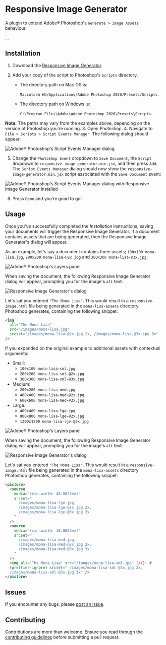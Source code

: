# Responsive Image Generator

A plugin to extend Adobe® Photoshop's `Generate > Image Assets` behaviour.

...

## Installation

1. Download the [Responsive Image Generator](https://point-to-dl.com/).
2. Add your copy of the script to Photoshop's `Scripts` directory.

   - The directory path on Mac OS is:

     `Macintosh HD/Applications/Adobe Photoshop 2020/Presets/Scripts`.

   - The directory path on Windows is:

     `C:\Program Files\Adobe\Adobe Photoshop 2020\Presets\Scripts`.

**Note:** The paths may vary from the examples above, depending on the version of Photoshop you're running. 3. Open Photoshop. 4. Navigate to `File > Scripts > Script Events Manager`. The following dialog should appear:

![Adobe® Photoshop's Script Events Manager dialog](./images/installation-support-1.png)

5. Change the `Photoshop Event` dropdown to `Save Document`, the `Script` dropdown to `responsive-image-generator.min.jsx`, and then press `Add`. The `Script Events Manager` dialog should now show the `responsive-image-generator.min.jsx` script associated with the `Save Document` event:

![Adobe® Photoshop's Script Events Manager dialog with Responsive Image Generator installed](./images/installation-support-2.png)

6. Press `Done` and you're good to go!

## Usage

Once you've successfully completed the _Installation_ instructions, saving your documents will trigger the Responsive Image Generator. If a document contains assets that are being generated, then the Responsive Image Generator's dialog will appear.

As an example, let's say a document contains three assets; `100x100 mona-lisa.jpg`, `200x200 mona-lisa-@2x.jpg` and `300x300 mona-lisa-@3x.jpg`:

![Adobe® Photoshop's Layers panel](./images/usage-support-1.png)

When saving the document, the following Responsive Image Generator dialog will appear, prompting you for the image's `alt` text:

![Responsive Image Generator's dialog](./images/usage-support-2.png)

Let's sat you entered `"The Mona Lisa"`. This would result in a `responsive-image.html` file being generated in the `mona-lisa-assets` directory Photoshop generates, containing the following snippet:

```html
<img
  alt="The Mona Lisa"
  src="/images/mona-lisa.jpg"
  srcset="/images/mona-lisa-@2x.jpg 2x, /images/mona-lisa-@3x.jpg 3x"
/>
```

If you expanded on the original example to additional assets with contextual arguments:

- Small:
  - `100x100 mona-lisa-sml.jpg`
  - `200x200 mona-lisa-sml-@2x.jpg`
  - `300x300 mona-lisa-sml-@3x.jpg`
- Medium:
  - `200x200 mona-lisa-med.jpg`
  - `400x400 mona-lisa-med-@2x.jpg`
  - `600x600 mona-lisa-med-@3x.jpg`
- Large:
  - `400x400 mona-lisa-lge.jpg`
  - `800x800 mona-lisa-lge-@2x.jpg`
  - `1200x1200 mona-lisa-lge-@3x.jpg`

![Adobe® Photoshop's Layers panel](./images/usage-support-3.png)

When saving the document, the following Responsive Image Generator dialog will appear, prompting you for the image's `alt` text:

![Responsive Image Generator's dialog](./images/usage-support-4.png)

Let's sat you entered `"The Mona Lisa"`. This would result in a `responsive-image.html` file being generated in the `mona-lisa-assets` directory Photoshop generates, containing the following snippet:

```html
<picture>
  <source
    media="(min-width: 48.0625em)"
    srcset="
      /images/mona-lisa-lge.jpg,
      /images/mona-lisa-lge-@2x.jpg 2x,
      /images/mona-lisa-lge-@3x.jpg 3x
    "
  />
  <source
    media="(min-width: 30.0625em)"
    srcset="
      /images/mona-lisa-med.jpg,
      /images/mona-lisa-med-@2x.jpg 2x,
      /images/mona-lisa-med-@3x.jpg 3x
    "
  />
  <img alt="The Mona Lisa" src="/images/mona-lisa-sml.jpg" [//]: #
  (prettier-ignore) srcset=" /images/mona-lisa-sml-@2x.jpg 2x,
  /images/mona-lisa-sml-@3x.jpg 3x" />
</picture>
```

## Issues

If you encounter any bugs, please [post an issue](https://github.com/DanMad/responsive-image-generator/issues).

## Contributing

Contributions are more than welcome. Ensure you read through the [contributing guidelines](https://github.com/DanMad/responsive-image-generator/blob/master/CONTRIBUTING.md) before submitting a pull request.
